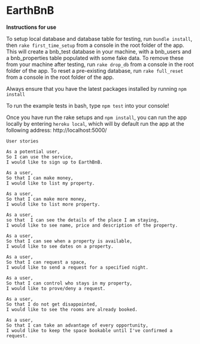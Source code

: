 # EarthBnB

**Instructions for use**

To setup local database and database table for testing, run `bundle install`, then `rake first_time_setup` from a console in the root folder of the app. This will create a bnb_test database in your machine, with a bnb_users and a bnb_properties table populated with some fake
data. To remove these from your machine after testing, run `rake drop_db` from a console in
the root folder of the app. To reset a pre-existing database, run `rake full_reset`
from a console in the root folder of the app.

Always ensure that you have the latest packages installed by running `npm install`

To run the example tests in bash, type `npm test` into your console!

Once you have run the rake setups and `npm install`, you can run the app locally by entering `heroku local`, which will by default run the app at the following address: http://localhost:5000/

```
User stories

As a potential user,
So I can use the service,
I would like to sign up to EarthBnB.

As a user,
So that I can make money,
I would like to list my property.

As a user,
So that I can make more money,
I would like to list more property.

As a user,
so that  I can see the details of the place I am staying,
I would like to see name, price and description of the property.

As a user,
So that I can see when a property is available,
I would like to see dates on a property.

As a user,
So that I can request a space,
I would like to send a request for a specified night.

As a user,
So that I can control who stays in my property,
I would like to prove/deny a request.

As a user,
So that I do not get disappointed,
I would like to see the rooms are already booked.

As a user,
So that I can take an advantage of every opportunity,
I would like to keep the space bookable until I've confirmed a request.
```

